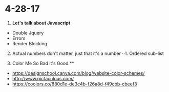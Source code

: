 # 4-28-17


1.  **Let's talk about Javascript**
- Double Jquery
- Errors 
- Render Blocking

2. Actual numbers don't matter, just that it's a number
⋅⋅1. Ordered sub-list

3. Color Me So Bad it's Good.**
- https://designschool.canva.com/blog/website-color-schemes/
- http://www.pictaculous.com/
- https://coolors.co/880d1e-de3c4b-f26a8d-f49cbb-cbeef3

 
